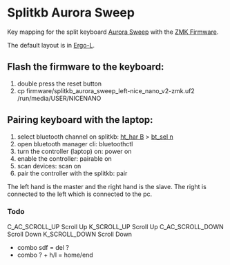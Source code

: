 # Splitkb Aurora Sweep

Key mapping for the split keyboard [Aurora Sweep](https://splitkb.com/products/aurora-sweep) with the [ZMK Firmware](https://zmk.dev/docs).

The default layout is in [Ergo-L](https://ergol.org/).

## Flash the firmware to the keyboard:

1. double press the reset button
2. cp firmware/splitkb_aurora_sweep_left-nice_nano_v2-zmk.uf2 /run/media/USER/NICENANO

## Pairing keyboard with the laptop:

1. select bluetooth channel on splitkb: [ht_har B](https://github.com/lunics/zmk-config/blob/main/config/layers/aurora_sweep/ergol/default) > [bt_sel n](https://github.com/lunics/zmk-config/blob/main/config/layers/aurora_sweep/hardware)
1. open bluetooth manager cli: bluetoothctl
2. turn the controller (laptop) on: power on
2. enable the controller: pairable on
4. scan devices: scan on
5. pair the controller with the splitkb: pair <MAC>

The left hand is the master and the right hand is the slave.
The right is connected to the left which is connected to the pc.

### Todo

C_AC_SCROLL_UP      Scroll Up
K_SCROLL_UP         Scroll Up
C_AC_SCROLL_DOWN    Scroll Down
K_SCROLL_DOWN       Scroll Down
- combo sdf = del ?
- combo ? + h/l = home/end
